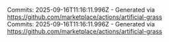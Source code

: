 Commits: 2025-09-16T11:16:11.996Z - Generated via https://github.com/marketplace/actions/artificial-grass
<br>
Commits: 2025-09-16T11:16:11.996Z - Generated via https://github.com/marketplace/actions/artificial-grass
<br>
